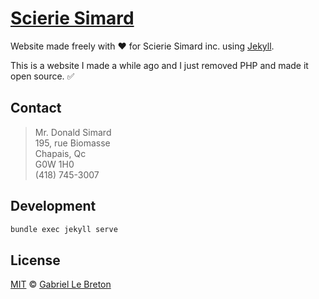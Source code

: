 # [Scierie Simard](http://scieriesimard.com)

Website made freely with ♥ for Scierie Simard inc. using [Jekyll](https://jekyllrb.com/). 

This is a website I made a while ago and I just removed PHP and made it open source. ✅

## Contact

> Mr. Donald Simard  
> 195, rue Biomasse  
> Chapais, Qc  
> G0W 1H0  
> (418) 745-3007

## Development

```bash
bundle exec jekyll serve
```

## License

[MIT](LICENSE.md) © [Gabriel Le Breton](https://gableroux.com)
